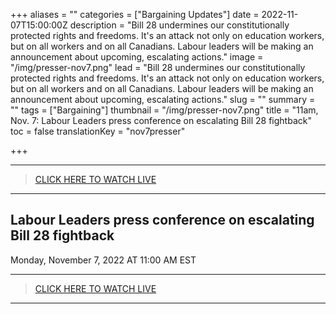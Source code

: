 +++
aliases = ""
categories = ["Bargaining Updates"]
date = 2022-11-07T15:00:00Z
description = "Bill 28 undermines our constitutionally protected rights and freedoms. It's an attack not only on education workers, but on all workers and on all Canadians. Labour leaders will be making an announcement about upcoming, escalating actions."
image = "/img/presser-nov7.png"
lead = "Bill 28 undermines our constitutionally protected rights and freedoms. It's an attack not only on education workers, but on all workers and on all Canadians. Labour leaders will be making an announcement about upcoming, escalating actions."
slug = ""
summary = ""
tags = ["Bargaining"]
thumbnail = "/img/presser-nov7.png"
title = "11am, Nov. 7: Labour Leaders press conference on escalating Bill 28 fightback"
toc = false
translationKey = "nov7presser"

+++


---- 

> [CLICK HERE TO WATCH LIVE](https://www.facebook.com/events/2015481205311411/?active_tab=about)


----


## Labour Leaders press conference on escalating Bill 28 fightback

Monday, November 7, 2022 AT 11:00 AM EST



---- 

> [CLICK HERE TO WATCH LIVE](https://www.facebook.com/events/2015481205311411/?active_tab=about)


----
